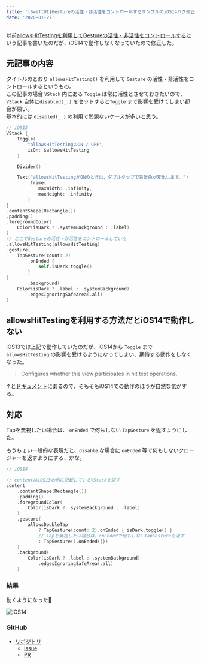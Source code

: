 ```yaml
---
title: '[SwiftUI]Gestureの活性・非活性をコントロールするサンプルのiOS14バグ修正'
date: '2020-01-27'
---
```

以前[allowsHitTestingを利用してGestureの活性・非活性をコントロールする](https://qiita.com/ktaguchi/items/931078c204512a18090d)という記事を書いたのだが、iOS14で動作しなくなっていたので修正した。

## 元記事の内容
タイトルのとおり `allowsHitTesting()` を利用して `Gesture` の活性・非活性をコントロールするというもの。  
この記事の場合 `VStack` 内にある `Toggle` は常に活性とさせておきたいので、 `VStack` 自体に`disabled(_:)` をセットすると`Toggle` まで影響を受けてしまい都合が悪い。  
基本的には `disabled(_:)` の利用で問題ないケースが多いと思う。


```swift
// iOS13
VStack {
    Toggle(
        "allowsHitTestingのON / OFF",
        isOn: $allowsHitTesting
    )

    Divider()

    Text("allowsHitTestingがONのときは、ダブルタップで背景色が変化します。")
        .frame(
            maxWidth: .infinity,
            maxHeight: .infinity
        )
}
.contentShape(Rectangle())
.padding()
.foregroundColor(
    Color(isDark ? .systemBackground : .label)
)
// ここでGestureの活性・非活性をコントロールしていた
.allowsHitTesting(allowsHitTesting)
.gesture(
    TapGesture(count: 2)
        .onEnded {
            self.isDark.toggle()
        }
)
        .background(
    Color(isDark ? .label : .systemBackground)
        .edgesIgnoringSafeArea(.all)
)
```

## allowsHitTestingを利用する方法だとiOS14で動作しない
iOS13では上記で動作していたのだが、iOS14から `Toggle` まで ` allowsHitTesting` の影響を受けるようになってしまい、期待する動作をしなくなった。 

> Configures whether this view participates in hit test operations.

↑と[ドキュメント](https://developer.apple.com/documentation/swiftui/form/allowshittesting(_:))にあるので、そもそもiOS14での動作のほうが自然な気がする。  

## 対応
Tapを無視したい場合は、 `onEnded` で何もしない `TapGesture` を返すようにした。  

もうちょい一般的な表現だと、`disable` な場合に `onEnded` 等で何もしないクロージャーを返すようにする、かな。

```swift
// iOS14

// contentはiOS13の例に記載しているVStackを返す
content
    .contentShape(Rectangle())
    .padding()
    .foregroundColor(
        Color(isDark ? .systemBackground : .label)
    )
    .gesture(
        allowsDoubleTap
            ? TapGesture(count: 2).onEnded { isDark.toggle() }
            // Tapを無視したい場合は、onEndedで何もしないTapGestureを返す
            : TapGesture().onEnded({})
    )
    .background(
        Color(isDark ? .label : .systemBackground)
            .edgesIgnoringSafeArea(.all)
    )
```

### 結果
動くようになった🎉  

![iOS14](https://user-images.githubusercontent.com/17519073/105905281-9902e800-6065-11eb-9d40-94c327aad77a.gif)

### GitHub
* [リポジトリ](https://github.com/taguchi-k/swiftui-allows-hit-testing-sample)
  * [Issue](https://github.com/taguchi-k/swiftui-allows-hit-testing-sample/issues/5)
  * [PR](https://github.com/taguchi-k/swiftui-allows-hit-testing-sample/pull/6)
